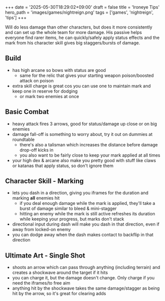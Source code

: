 +++
date = '2025-05-30T18:29:02+09:00'
draft = false
title = 'Ironeye Tips'
hero_path = 'images/games/nightreign.png'
tags = ['games', 'nightreign', 'tips']
+++

Will do less damage than other characters, but does it more consistently and can set up the whole team for more damage. His passive helps everyone find rarer items, he can quickly/safely apply status effects and the mark from his character skill gives big staggers/bursts of damage.

## Build

- has high arcane so bows with status are good
  - same for the relic that gives your starting weapon poison/boosted attack on poison
- extra skill charge is great cos you can use one to maintain mark and keep one in reserve for dodging
  - or mark two enemies at once

## Basic Combat

- heavy attack fires 3 arrows, good for status/damage up close or on big enemies
- damage fall-off is something to worry about, try it out on dummies at roundtable
  - there's also a talisman which increases the distance before damage drop-off kicks in
  - you also want to be fairly close to keep your mark applied at all times
- your high dex & arcane also make you pretty good with stuff like claws or katanas that apply status, so don't ignore them

## Character Skill - Marking

- lets you dash in a direction, giving you iframes for the duration and marking **all** enemies hit
  - if you deal enough damage while the mark is applied, they'll take a burst of damage similar to bleed & mini-stagger
  - hitting an enemy while the mark is still active refreshes its duration while keeping your progress, but marks don't stack
- directional input during dash will make you dash in that direction, even if away from locked-on enemy
- you can dodge away when the dash makes contact to backflip in that direction

## Ultimate Art - Single Shot

- shoots an arrow which can pass through anything (including terrain) and creates a shockwave around the target if it hits
- you can charge it, but the damage doesn't change. Only charge if you need the iframes/to free aim
- anything hit by the shockwave takes the same damage/stagger as being hit by the arrow, so it's great for clearing adds

